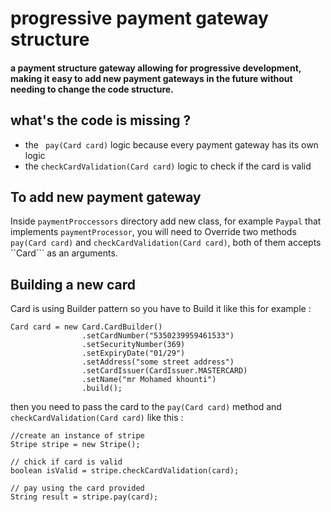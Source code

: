#  progressive payment gateway structure
#### a payment structure gateway allowing for progressive development,  making it easy to add new payment gateways in the future without needing to change the code structure.

## what's the code is missing ?

- the  ``` pay(Card card)```  logic  because every payment gateway has its own logic
- the  ```checkCardValidation(Card card)``` logic to check if the card is valid

## To add new payment gateway

Inside ```paymentProccessors``` directory add new class, for example ```Paypal``` that implements ```paymentProcessor```,
you will need to Override two methods ``` pay(Card card)``` and ```checkCardValidation(Card card)```, both of them accepts
``Card``` as an arguments.

## Building  a new card 

Card is using Builder pattern so you have to Build it like this for example :
``` 
Card card = new Card.CardBuilder()
                .setCardNumber("5350239959461533")
                .setSecurityNumber(369)
                .setExpiryDate("01/29")
                .setAddress("some street address")
                .setCardIssuer(CardIssuer.MASTERCARD)
                .setName("mr Mohamed khounti")
                .build();
```
then you need to pass the card to the ``` pay(Card card) ```  method and ```checkCardValidation(Card card)``` like this :

```
//create an instance of stripe
Stripe stripe = new Stripe();

// chick if card is valid
boolean isValid = stripe.checkCardValidation(card);

// pay using the card provided
String result = stripe.pay(card);

```


